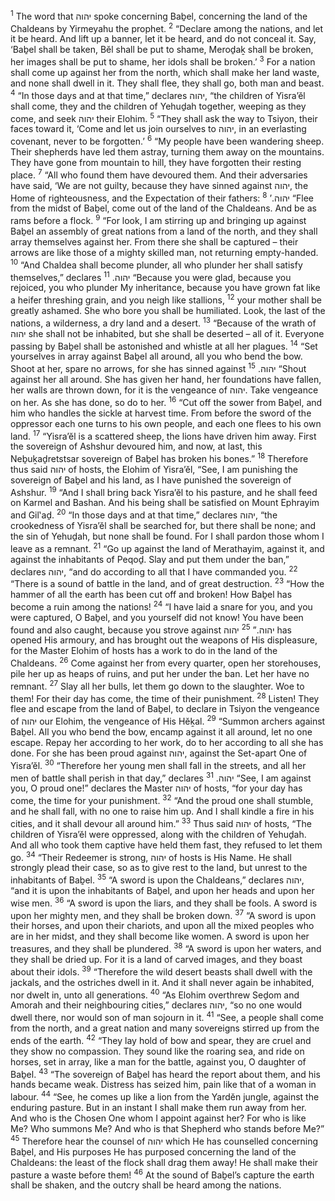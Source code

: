 <sup>1</sup> The word that יהוה spoke concerning Baḇel, concerning the land of the Chaldeans by Yirmeyahu the prophet.
<sup>2</sup> “Declare among the nations, and let it be heard. And lift up a banner, let it be heard, and do not conceal it. Say, ‘Baḇel shall be taken, Bĕl shall be put to shame, Meroḏaḵ shall be broken, her images shall be put to shame, her idols shall be broken.’
<sup>3</sup> For a nation shall come up against her from the north, which shall make her land waste, and none shall dwell in it. They shall flee, they shall go, both man and beast.
<sup>4</sup> “In those days and at that time,” declares יהוה, “the children of Yisra’ĕl shall come, they and the children of Yehuḏah together, weeping as they come, and seek יהוה their Elohim.
<sup>5</sup> “They shall ask the way to Tsiyon, their faces toward it, ‘Come and let us join ourselves to יהוה, in an everlasting covenant, never to be forgotten.’
<sup>6</sup> “My people have been wandering sheep. Their shepherds have led them astray, turning them away on the mountains. They have gone from mountain to hill, they have forgotten their resting place.
<sup>7</sup> “All who found them have devoured them. And their adversaries have said, ‘We are not guilty, because they have sinned against יהוה, the Home of righteousness, and the Expectation of their fathers: יהוה.’
<sup>8</sup> “Flee from the midst of Baḇel, come out of the land of the Chaldeans. And be as rams before a flock.
<sup>9</sup> “For look, I am stirring up and bringing up against Baḇel an assembly of great nations from a land of the north, and they shall array themselves against her. From there she shall be captured – their arrows are like those of a mighty skilled man, not returning empty-handed.
<sup>10</sup> “And Chaldea shall become plunder, all who plunder her shall satisfy themselves,” declares יהוה.
<sup>11</sup> “Because you were glad, because you rejoiced, you who plunder My inheritance, because you have grown fat like a heifer threshing grain, and you neigh like stallions,
<sup>12</sup> your mother shall be greatly ashamed. She who bore you shall be humiliated. Look, the last of the nations, a wilderness, a dry land and a desert.
<sup>13</sup> “Because of the wrath of יהוה she shall not be inhabited, but she shall be deserted – all of it. Everyone passing by Baḇel shall be astonished and whistle at all her plagues.
<sup>14</sup> “Set yourselves in array against Baḇel all around, all you who bend the bow. Shoot at her, spare no arrows, for she has sinned against יהוה.
<sup>15</sup> “Shout against her all around. She has given her hand, her foundations have fallen, her walls are thrown down, for it is the vengeance of יהוה. Take vengeance on her. As she has done, so do to her.
<sup>16</sup> “Cut off the sower from Baḇel, and him who handles the sickle at harvest time. From before the sword of the oppressor each one turns to his own people, and each one flees to his own land.
<sup>17</sup> “Yisra’ĕl is a scattered sheep, the lions have driven him away. First the sovereign of Ashshur devoured him, and now, at last, this Neḇuḵaḏretstsar sovereign of Baḇel has broken his bones.”
<sup>18</sup> Therefore thus said יהוה of hosts, the Elohim of Yisra’ĕl, “See, I am punishing the sovereign of Baḇel and his land, as I have punished the sovereign of Ashshur.
<sup>19</sup> “And I shall bring back Yisra’ĕl to his pasture, and he shall feed on Karmel and Bashan. And his being shall be satisfied on Mount Ephrayim and Gil‛aḏ.
<sup>20</sup> “In those days and at that time,” declares יהוה, “the crookedness of Yisra’ĕl shall be searched for, but there shall be none; and the sin of Yehuḏah, but none shall be found. For I shall pardon those whom I leave as a remnant.
<sup>21</sup> “Go up against the land of Merathayim, against it, and against the inhabitants of Peqoḏ. Slay and put them under the ban,” declares יהוה, “and do according to all that I have commanded you.
<sup>22</sup> “There is a sound of battle in the land, and of great destruction.
<sup>23</sup> “How the hammer of all the earth has been cut off and broken! How Baḇel has become a ruin among the nations!
<sup>24</sup> “I have laid a snare for you, and you were captured, O Baḇel, and you yourself did not know! You have been found and also caught, because you strove against יהוה.”
<sup>25</sup> יהוה has opened His armoury, and has brought out the weapons of His displeasure, for the Master Elohim of hosts has a work to do in the land of the Chaldeans.
<sup>26</sup> Come against her from every quarter, open her storehouses, pile her up as heaps of ruins, and put her under the ban. Let her have no remnant.
<sup>27</sup> Slay all her bulls, let them go down to the slaughter. Woe to them! For their day has come, the time of their punishment.
<sup>28</sup> Listen! They flee and escape from the land of Baḇel, to declare in Tsiyon the vengeance of יהוה our Elohim, the vengeance of His Hĕḵal.
<sup>29</sup> “Summon archers against Baḇel. All you who bend the bow, encamp against it all around, let no one escape. Repay her according to her work, do to her according to all she has done. For she has been proud against יהוה, against the Set-apart One of Yisra’ĕl.
<sup>30</sup> “Therefore her young men shall fall in the streets, and all her men of battle shall perish in that day,” declares יהוה.
<sup>31</sup> “See, I am against you, O proud one!” declares the Master יהוה of hosts, “for your day has come, the time for your punishment.
<sup>32</sup> “And the proud one shall stumble, and he shall fall, with no one to raise him up. And I shall kindle a fire in his cities, and it shall devour all around him.”
<sup>33</sup> Thus said יהוה of hosts, “The children of Yisra’ĕl were oppressed, along with the children of Yehuḏah. And all who took them captive have held them fast, they refused to let them go.
<sup>34</sup> “Their Redeemer is strong, יהוה of hosts is His Name. He shall strongly plead their case, so as to give rest to the land, but unrest to the inhabitants of Baḇel.
<sup>35</sup> “A sword is upon the Chaldeans,” declares יהוה, “and it is upon the inhabitants of Baḇel, and upon her heads and upon her wise men.
<sup>36</sup> “A sword is upon the liars, and they shall be fools. A sword is upon her mighty men, and they shall be broken down.
<sup>37</sup> “A sword is upon their horses, and upon their chariots, and upon all the mixed peoples who are in her midst, and they shall become like women. A sword is upon her treasures, and they shall be plundered.
<sup>38</sup> “A sword is upon her waters, and they shall be dried up. For it is a land of carved images, and they boast about their idols.
<sup>39</sup> “Therefore the wild desert beasts shall dwell with the jackals, and the ostriches dwell in it. And it shall never again be inhabited, nor dwelt in, unto all generations.
<sup>40</sup> “As Elohim overthrew Seḏom and Amorah and their neighbouring cities,” declares יהוה, “so no one would dwell there, nor would son of man sojourn in it.
<sup>41</sup> “See, a people shall come from the north, and a great nation and many sovereigns stirred up from the ends of the earth.
<sup>42</sup> “They lay hold of bow and spear, they are cruel and they show no compassion. They sound like the roaring sea, and ride on horses, set in array, like a man for the battle, against you, O daughter of Baḇel.
<sup>43</sup> “The sovereign of Baḇel has heard the report about them, and his hands became weak. Distress has seized him, pain like that of a woman in labour.
<sup>44</sup> “See, he comes up like a lion from the Yardĕn jungle, against the enduring pasture. But in an instant I shall make them run away from her. And who is the Chosen One whom I appoint against her? For who is like Me? Who summons Me? And who is that Shepherd who stands before Me?”
<sup>45</sup> Therefore hear the counsel of יהוה which He has counselled concerning Baḇel, and His purposes He has purposed concerning the land of the Chaldeans: the least of the flock shall drag them away! He shall make their pasture a waste before them!
<sup>46</sup> At the sound of Baḇel’s capture the earth shall be shaken, and the outcry shall be heard among the nations.
